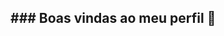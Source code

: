 ## ### Boas vindas ao meu perfil 🖤

<!--
**Tamires2025/Tamires2025** is a ✨ _special_ ✨ repository because its `README.md` (this file) appears on your GitHub profile.

Here are some ideas to get you started:

- 🔭 I’m currently working on ...sim
- 🌱 I’m currently learning ...um pouco
- 👯 I’m looking to collaborate on ...sim
- 🤔 I’m looking for help with ...com o professor
- 💬 Ask me about ...
- 📫 How to reach me: ...Gmail
- 😄 Pronouns: ...ela
- ⚡ Fun fact: ...Não sei 
-->
